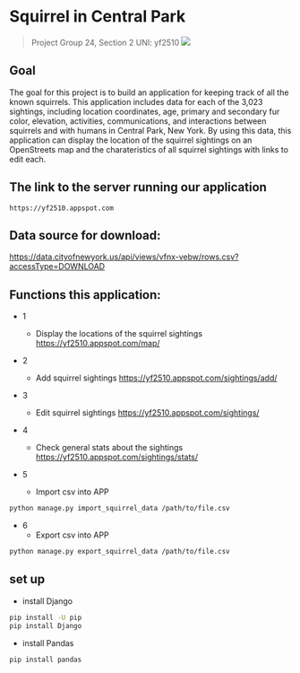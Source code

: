 # Squirrel in Central Park
>Project Group 24, Section 2
>UNI: yf2510
![](https://img.theculturetrip.com/1440x/wp-content/uploads/2018/06/34752989530_da5858956a_h.jpg)

## Goal
The goal for this project is to build an application for keeping track of all the known squirrels. This application includes data for each of the 3,023 sightings, including location coordinates, age, primary and secondary fur color, elevation, activities, communications, and interactions between squirrels and with humans in Central Park, New York. By using this data, this application can display the location of the squirrel sightings on an OpenStreets map and the charateristics of all squirrel sightings with links to edit each.
## The link to the server running our application
    https://yf2510.appspot.com

## Data source for download: 
 https://data.cityofnewyork.us/api/views/vfnx-vebw/rows.csv?accessType=DOWNLOAD

## Functions this application:
* 1
  * Display the locations of the squirrel sightings 
    https://yf2510.appspot.com/map/

* 2
  * Add squirrel sightings
    https://yf2510.appspot.com/sightings/add/

* 3
  * Edit squirrel sightings
    https://yf2510.appspot.com/sightings/

* 4
  * Check general stats about the sightings
    https://yf2510.appspot.com/sightings/stats/

* 5 
  * Import csv into APP
```sh
python manage.py import_squirrel_data /path/to/file.csv
```
* 6
  * Export csv into APP
```sh
python manage.py export_squirrel_data /path/to/file.csv
```

## set up
* install Django
```sh
pip install -U pip
pip install Django
```
* install Pandas
```sh
pip install pandas
```

